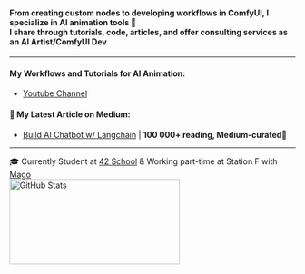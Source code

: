 
#### From creating custom nodes to developing workflows in ComfyUI, I specialize in AI animation tools 🔧<br>I share through tutorials, code, articles, and offer consulting services as an AI Artist/ComfyUI Dev
---

#### My Workflows and Tutorials for AI Animation:
- [Youtube Channel](https://www.youtube.com/@yvann.mp4)

#### 📝 My Latest Article on Medium:
- [Build AI Chatbot w/ Langchain](https://medium.com/better-programming/build-a-chatbot-on-your-csv-data-with-langchain-and-openai-ed121f85f0cd) | **100 000+ reading, Medium-curated🌟**


---
🎓 Currently Student at [42 School](https://42.fr/en/homepage/) & Working part-time at Station F with [Mago](https://www.mago.studio/)  
<img src="https://github-readme-stats.vercel.app/api?username=yvann-ba&show_icons=true" alt="GitHub Stats" width="300px" height="150px">
